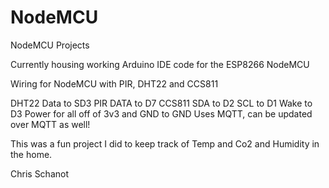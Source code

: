 # NodeMCU
NodeMCU Projects


Currently housing working Arduino IDE code for the ESP8266 NodeMCU

Wiring for NodeMCU with PIR, DHT22 and CCS811

DHT22 Data to SD3
PIR DATA to D7
CCS811 SDA to D2 SCL to D1 Wake to D3
Power for all off of 3v3 and GND to GND
Uses MQTT, can be updated over MQTT as well!

This was a fun project I did to keep track of Temp
and Co2 and Humidity in the home.

Chris Schanot
